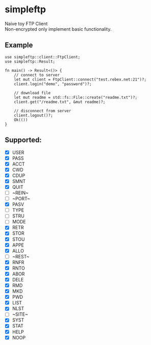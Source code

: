 # simpleftp
Naive toy FTP Client  </br>
Non-encrypted only implement basic functionality.

## Example
```
use simpleftp::client::FtpClient;
use simpleftp::Result;

fn main() -> Result<()> {
    // connect to server
    let mut client = FtpClient::connect("test.rebex.net:21")?;
    client.login("demo", "password")?;

    // download file
    let mut readme = std::fs::File::create("readme.txt")?;
    client.get("/readme.txt", &mut readme)?;

    // disconnect from server
    client.logout()?;
    Ok(())
}

```
## Supported:
- [x] USER
- [x] PASS
- [x] ACCT
- [x] CWD
- [x] CDUP
- [x] SMNT
- [x] QUIT
- [ ] ~REIN~
- [ ] ~PORT~ 
- [x] PASV
- [ ] TYPE
- [ ] STRU
- [ ] MODE
- [x] RETR
- [x] STOR
- [x] STOU
- [x] APPE
- [x] ALLO
- [ ] ~REST~
- [x] RNFR
- [x] RNTO
- [x] ABOR
- [x] DELE
- [x] RMD
- [x] MKD
- [x] PWD
- [x] LIST
- [x] NLST
- [ ] ~SITE~
- [x] SYST
- [x] STAT
- [x] HELP
- [x] NOOP
